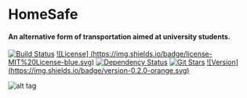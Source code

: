 # HomeSafe

#### An alternative form of transportation aimed at university students.

[![Build Status](https://img.shields.io/travis/therealAJ/HomeSafe/master.svg)](https://travis-ci.org/therealAJ/HomeSafe)
[![License] (https://img.shields.io/badge/license-MIT%20License-blue.svg)]()
[![Dependency Status](https://img.shields.io/david/therealAJ/HomeSafe.svg)](https://david-dm.org/therealAJ/HomeSafe)
[![Git Stars](https://img.shields.io/github/stars/therealAJ/HomeSafe.svg)](https://github.com/therealAJ/HomeSafe)
[![Version] (https://img.shields.io/badge/version-0.2.0-orange.svg)]()

![alt tag](https://raw.githubusercontent.com/therealAJ/HomeSafe/master/public/img/readme.png)


